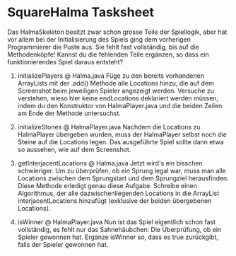 # SquareHalma Tasksheet
Das HalmaSkeleton besitzt zwar schon grosse Teile der Spiellogik, aber hat vor allem bei der Initialisierung des Spiels ging dem vorherigen Programmierer die Puste aus.
Sie fehlt fast vollständig, bis auf die Methodenköpfe!
Kannst du die fehlenden Teile ergänzen, so dass ein funktionierendes Spiel daraus entsteht?


1. initializePlayers @ Halma.java
Füge zu den bereits vorhandenen ArrayLists mit der .add() Methode alle Locations hinzu, die auf dem Screenshot beim jeweiligen Spieler angezeigt werden. Versuche zu verstehen, wieso hier keine endLocations deklariert werden müssen, indem du den Konstruktor von HalmaPlayer.java und die beiden Zeilen am Ende der Methode untersuchst.

2. initializeStones @ HalmaPlayer.java
Nachdem die Locations zu HalmaPlayer übergeben wurden, muss der HalmaPlayer selbst noch die Steine auf die Locations legen. Das ausgeführte Spiel sollte dann etwa so aussehen, wie auf dem Screenshot.

3. getInterjacentLocations @ Halma.java
Jetzt wird's ein bisschen schwieriger.
Um zu überprüfen, ob ein Sprung legal war, muss man alle Locations zwischen dem Sprungstart und dem Sprungziel herausfinden. Diese Methode erledigt genau diese Aufgabe. Schreibe einen Algorithmus, der alle dazwischenliegenden Locations in die ArrayList interjacentLocations hinzufügt (exklusive der beiden übergebenen Locations).

4. isWinner @ HalmaPlayer.java
Nun ist das Spiel eigentlich schon fast vollständig, es fehlt nur das Sahnehäubchen: 
Die Überprüfung, ob ein Spieler gewonnen hat. Ergänze isWinner so, dass es 
true zurückgibt, falls der Spieler gewonnen hat.